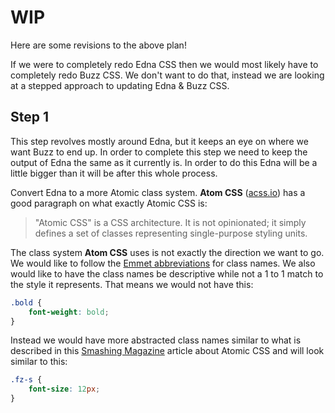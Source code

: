 # WIP

Here are some revisions to the above plan!

If we were to completely redo Edna CSS then we would most likely have to completely redo Buzz CSS. We don't want to do that, instead we are looking at a stepped approach to updating Edna & Buzz CSS.

## Step 1

This step revolves mostly around Edna, but it keeps an eye on where we want Buzz to end up. In order to complete this step we need to keep the output of Edna the same as it currently is. In order to do this Edna will be a little bigger than it will be after this whole process.

Convert Edna to a more Atomic class system. **Atom CSS** ([acss.io](http://acss.io/)) has a good paragraph on what exactly Atomic CSS is:

> "Atomic CSS" is a CSS architecture. It is not opinionated; it simply defines a set of classes representing single-purpose styling units.

The class system **Atom CSS** uses is not exactly the direction we want to go. We would like to follow the [Emmet abbreviations](http://docs.emmet.io/cheat-sheet/) for class names. We also would like to have the class names be descriptive while not a 1 to 1 match to the style it represents. That means we would not have this:

```css
.bold {
	font-weight: bold;
}
```

Instead we would have more abstracted class names similar to what is described in this [Smashing Magazine](http://www.smashingmagazine.com/2013/10/challenging-css-best-practices-atomic-approach/) article about Atomic CSS and will look similar to this:

```css
.fz-s {
    font-size: 12px;
}
```